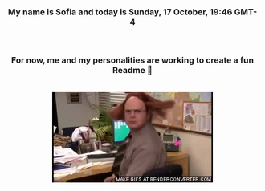 


<div align="center">
<h3 >My name is Sofia and today is Sunday, 17 October, 19:46 GMT-4</h3><br>
<h3 >For now, me and my personalities are working to create a fun Readme 👋
</h3><br>
<img src='img/dwight.gif' alt='working...'/>
</div>
